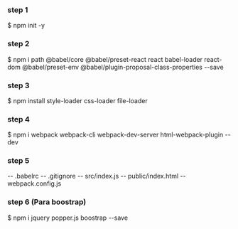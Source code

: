 ### step 1
$ npm init -y

### step 2
$ npm i path @babel/core @babel/preset-react react babel-loader react-dom @babel/preset-env @babel/plugin-proposal-class-properties --save

### step 3

$ npm install style-loader css-loader file-loader

### step 4

$ npm i webpack webpack-cli webpack-dev-server html-webpack-plugin --dev

### step 5
-- .babelrc
--  .gitignore
-- src/index.js
-- public/index.html
-- webpack.config.js
### step 6 (Para boostrap)

$ npm i jquery popper.js boostrap --save
